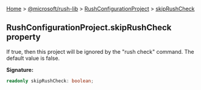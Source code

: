 [Home](./index) &gt; [@microsoft/rush-lib](./rush-lib.md) &gt; [RushConfigurationProject](./rush-lib.rushconfigurationproject.md) &gt; [skipRushCheck](./rush-lib.rushconfigurationproject.skiprushcheck.md)

## RushConfigurationProject.skipRushCheck property

If true, then this project will be ignored by the "rush check" command. The default value is false.

<b>Signature:</b>

```typescript
readonly skipRushCheck: boolean;
```
